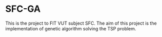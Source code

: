 # SFC-GA
This is the project to FIT VUT subject SFC. The aim of this project is the implementation of genetic algorithm solving the TSP problem.
